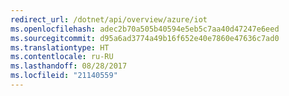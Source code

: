 ```yaml
---
redirect_url: /dotnet/api/overview/azure/iot
ms.openlocfilehash: adec2b70a505b40594e5eb5c7aa40d47247e6eed
ms.sourcegitcommit: d95a6ad3774a49b16f652e40e7860e47636c7ad0
ms.translationtype: HT
ms.contentlocale: ru-RU
ms.lasthandoff: 08/28/2017
ms.locfileid: "21140559"
---
```

